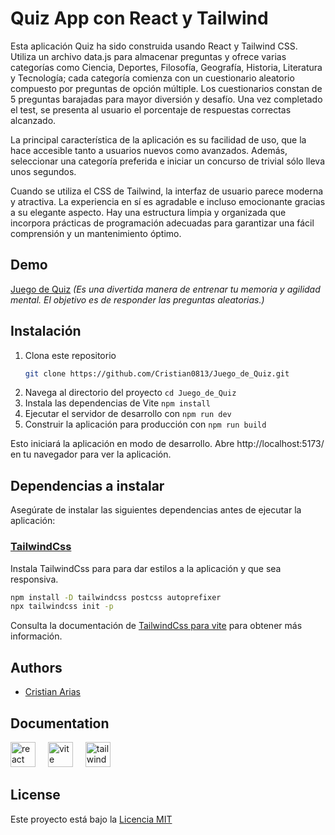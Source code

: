 # Quiz App con React y Tailwind

Esta aplicación Quiz ha sido construida usando React y Tailwind CSS. Utiliza un archivo data.js para almacenar preguntas y ofrece varias categorías como Ciencia, Deportes, Filosofía, Geografía, Historia, Literatura y Tecnología; cada categoría comienza con un cuestionario aleatorio compuesto por preguntas de opción múltiple. Los cuestionarios constan de 5 preguntas barajadas para mayor diversión y desafío. Una vez completado el test, se presenta al usuario el porcentaje de respuestas correctas alcanzado.

La principal característica de la aplicación es su facilidad de uso, que la hace accesible tanto a usuarios nuevos como avanzados. Además, seleccionar una categoría preferida e iniciar un concurso de trivial sólo lleva unos segundos.

Cuando se utiliza el CSS de Tailwind, la interfaz de usuario parece moderna y atractiva. La experiencia en sí es agradable e incluso emocionante gracias a su elegante aspecto. Hay una estructura limpia y organizada que incorpora prácticas de programación adecuadas para garantizar una fácil comprensión y un mantenimiento óptimo.

## Demo

[Juego de Quiz](https://juego-de-quiz.vercel.app/)
_(Es una divertida manera de entrenar tu memoria y agilidad mental. El objetivo es de responder las preguntas aleatorias.)_

## Instalación

1. Clona este repositorio
   ```bash
   git clone https://github.com/Cristian0813/Juego_de_Quiz.git
   ```
1. Navega al directorio del proyecto `cd Juego_de_Quiz`
1. Instala las dependencias de Vite `npm install`
1. Ejecutar el servidor de desarrollo con `npm run dev`
1. Construir la aplicación para producción con `npm run build`

Esto iniciará la aplicación en modo de desarrollo. Abre http://localhost:5173/ en tu navegador para ver la aplicación.

## Dependencias a instalar

Asegúrate de instalar las siguientes dependencias antes de ejecutar la aplicación:

### [TailwindCss](https://tailwindcss.com/)

Instala TailwindCss para para dar estilos a la aplicación y que sea responsiva.

```bash
npm install -D tailwindcss postcss autoprefixer
npx tailwindcss init -p
```

Consulta la documentación de [TailwindCss para vite](https://reactrouter.com/en/main) para obtener más información.

## Authors

- [Cristian Arias](https://www.github.com/Cristian0813)

## Documentation

<div align="left">
    <a href="https://es.react.dev/"><img src="https://cdn.jsdelivr.net/gh/devicons/devicon/icons/react/react-original.svg" height="40" alt="react logo"  /></a>
    <img width="12" />
    <a href="https://vitejs.dev/"><img src="https://skillicons.dev/icons?i=vite" height="40" alt="vite logo"  /></a>
    <img width="12" />
    <a href="https://tailwindcss.com/"><img src="https://cdn.simpleicons.org/tailwindcss/06B6D4" height="40" alt="tailwindcss logo"  /></a>
</div>

## License

Este proyecto está bajo la [Licencia MIT](https://github.com/Cristian0813/Juego_de_Quiz/blob/main/LICENSE)
